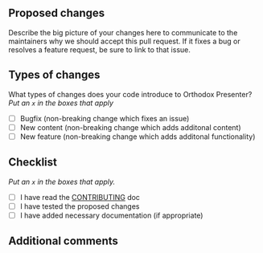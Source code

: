 ## Proposed changes

Describe the big picture of your changes here to communicate to the maintainers why we should accept this pull request. If it fixes a bug or resolves a feature request, be sure to link to that issue.

## Types of changes

What types of changes does your code introduce to Orthodox Presenter?
_Put an `x` in the boxes that apply_

- [ ] Bugfix (non-breaking change which fixes an issue)
- [ ] New content (non-breaking change which adds additonal content)
- [ ] New feature (non-breaking change which adds additonal functionality)

## Checklist

_Put an `x` in the boxes that apply._

- [ ] I have read the [CONTRIBUTING](https://github.com/dbishai/orthodox-presenter/wiki/Contributing) doc
- [ ] I have tested the proposed changes
- [ ] I have added necessary documentation (if appropriate)

## Additional comments
